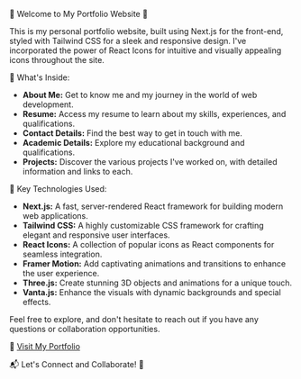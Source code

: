🌟 Welcome to My Portfolio Website 🚀

This is my personal portfolio website, built using Next.js for the front-end, styled with Tailwind CSS for a sleek and responsive design. I've incorporated the power of React Icons for intuitive and visually appealing icons throughout the site.

🎉 What's Inside:
- **About Me:** Get to know me and my journey in the world of web development.
- **Resume:** Access my resume to learn about my skills, experiences, and qualifications.
- **Contact Details:** Find the best way to get in touch with me.
- **Academic Details:** Explore my educational background and qualifications.
- **Projects:** Discover the various projects I've worked on, with detailed information and links to each.

🚀 Key Technologies Used:
- **Next.js:** A fast, server-rendered React framework for building modern web applications.
- **Tailwind CSS:** A highly customizable CSS framework for crafting elegant and responsive user interfaces.
- **React Icons:** A collection of popular icons as React components for seamless integration.
- **Framer Motion:** Add captivating animations and transitions to enhance the user experience.
- **Three.js:** Create stunning 3D objects and animations for a unique touch.
- **Vanta.js:** Enhance the visuals with dynamic backgrounds and special effects.

Feel free to explore, and don't hesitate to reach out if you have any questions or collaboration opportunities.

🔗 [Visit My Portfolio](https://rifanaldio.github.io/Portofolio/)

📬 Let's Connect and Collaborate! 🚀
